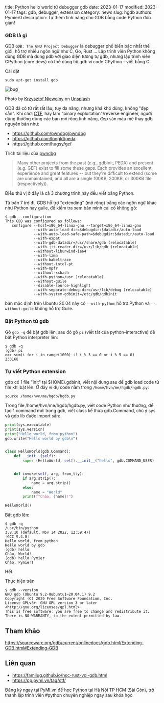 title: Python hello world từ debugger gdb
date: 2023-01-17
modified: 2023-01-17
tags: gdb, debugger, extension
category: news
slug: hgdb
authors: Pymier0
description: Tự thêm tính năng cho GDB bằng code Python đơn giản!

### GDB là gì
GDB `GDB: The GNU Project Debugger` là debugger phổ biến bậc nhất thế giới, hỗ
trợ nhiều ngôn ngữ như C, Go, Rust ...
Lập trình viên Python không dùng GDB mà dùng pdb với giao diện tương tự gdb, nhưng lập trình viên CPython (core devs) có thể dùng tới gdb vì code CPython - viết bằng C.

Cài đặt

```
sudo apt-get install gdb
```

![bug](https://images.unsplash.com/photo-1512887000011-f36fc9a9eeaf?ixlib=rb-4.0.3&dl=krzysztof-niewolny-RVd0o9ryfAo-unsplash.jpg&w=640&q=80&fm=jpg&crop=entropy&cs=tinysrgb)

Photo by <a href="https://unsplash.com/fr/@epan5?utm_source=unsplash&utm_medium=referral&utm_content=creditCopyText">Krzysztof  Niewolny</a> on <a href="https://unsplash.com/photos/RVd0o9ryfAo?utm_source=unsplash&utm_medium=referral&utm_content=creditCopyText">Unsplash</a>

GDB đã có từ rất rất lâu, tuy đa năng, nhưng khá khó dùng, không "đẹp sẵn". Khi chơi [CTF](https://pp.pymi.vn/tag/ctf/), hay làm "binary exploitation"/reverse engineer, người dùng thường dùng các bản mở rộng tính năng, đẹp sãn màu mè thay gdb nguyên bản như:

- <https://github.com/pwndbg/pwndbg>
- <https://github.com/longld/peda>
- <https://github.com/hugsy/gef>

Trích tài liệu của [pwndbg](https://github.com/pwndbg/pwndbg)

> Many other projects from the past (e.g., gdbinit, PEDA) and present (e.g. GEF) exist to fill some these gaps. Each provides an excellent experience and great features -- but they're difficult to extend (some are unmaintained, and all are a single 100KB, 200KB, or 300KB file (respectively)).

Điều thú vị ở đây là cả 3 chương trình này đều viết bằng Python.

Từ bản 7 trở đi, GDB hỗ trợ "extending" (mở rộng) bằng các ngôn ngữ khác như Python hay guile, để kiểm tra xem bản mình cài có không gõ:

```
$ gdb --configuration
This GDB was configured as follows:
   configure --host=x86_64-linux-gnu --target=x86_64-linux-gnu
             --with-auto-load-dir=$debugdir:$datadir/auto-load
             --with-auto-load-safe-path=$debugdir:$datadir/auto-load
             --with-expat
             --with-gdb-datadir=/usr/share/gdb (relocatable)
             --with-jit-reader-dir=/usr/lib/gdb (relocatable)
             --without-libunwind-ia64
             --with-lzma
             --with-babeltrace
             --without-intel-pt
             --with-mpfr
             --without-xxhash
             --with-python=/usr (relocatable)
             --without-guile
             --disable-source-highlight
             --with-separate-debug-dir=/usr/lib/debug (relocatable)
             --with-system-gdbinit=/etc/gdb/gdbinit
```

bản mặc định trên Ubuntu 20.04 này có `--with-python` hỗ trợ Python và `--without-guile` không hỗ trợ Guile.

### Bật Python từ gdb
Gõ `gdb -q` để bật gdb lên, sau đó gõ `pi` (viết tắt của python-interactive) để bật Python interpreter lên:

```
$ gdb -q
(gdb) pi
>>> sum(i for i in range(1000) if i % 3 == 0 or i % 5 == 0)
233168
```

### Tự  viết Python extension
gdb có 1 file "init" tại $HOME/.gdbinit, viết nội dung sau để gdb load code từ file khi bật lên. Ở đây ví dụ code nằm trong `/home/hvn/me/hgdb/hgdb.py`:

```
source /home/hvn/me/hgdb/hgdb.py
```

Trong file /home/hvn/me/hgdb/hgdb.py, viết code Python như thường, để tạo 1 command mới trong gdb, viết class kế thừa gdb.Command, chú ý sys và gdb lib được import sẵn:

```py
print(sys.executable)
print(sys.version)
print("Hello world, from python")
gdb.write("Hello world by gdb\n")


class HelloWorld(gdb.Command):
    def __init__(self):
        super (HelloWorld, self).__init__("hello", gdb.COMMAND_USER)


    def invoke(self, arg, from_tty):
        if arg.strip():
            name = arg.strip()
        else:
            name = "World"
        print(f"Chào, {name}!")

HelloWorld()
```

Bật gdb lên:

```
$ gdb -q
/usr/bin/python
3.8.10 (default, Nov 14 2022, 12:59:47)
[GCC 9.4.0]
Hello world, from python
Hello world by gdb
(gdb) hello
Chào, World!
(gdb) hello Pymier
Chào, Pymier!
```

Hết.

Thực hiện trên

```
$ gdb --version
GNU gdb (Ubuntu 9.2-0ubuntu1~20.04.1) 9.2
Copyright (C) 2020 Free Software Foundation, Inc.
License GPLv3+: GNU GPL version 3 or later <http://gnu.org/licenses/gpl.html>
This is free software: you are free to change and redistribute it.
There is NO WARRANTY, to the extent permitted by law.
```

## Tham khảo
<https://sourceware.org/gdb/current/onlinedocs/gdb.html/Extending-GDB.html#Extending-GDB>

## Liên quan
- <https://familug.github.io/hoc-rust-voi-gdb.html>
- <https://pp.pymi.vn/tag/ctf/>

Đăng ký ngay tại [PyMI.vn](https://pymi.vn) để học Python tại Hà Nội TP HCM (Sài Gòn),
trở thành lập trình viên #python chuyên nghiệp ngay sau khóa học.
